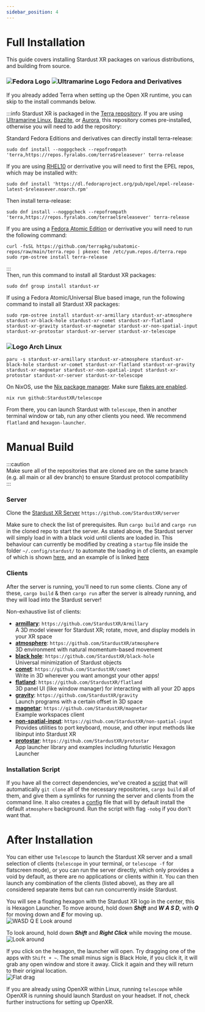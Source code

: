 ```yaml
---
sidebar_position: 4
---
```

# Full Installation 

This guide covers installing Stardust XR packages on various distributions, and building from source.

<h3>
  <img 
    src="/img/docs/Fedora_logo.svg" 
    alt="Fedora Logo" 
    style={{ verticalAlign: 'middle', height: '1em', marginRight: '0.5em' }} 
  />
  <img 
    src="/img/docs/ultramarine-logo.svg" 
    alt="Ultramarine Logo" 
    style={{ verticalAlign: 'middle', height: '1em', marginRight: '0.5em' }} 
  />
  Fedora and Derivatives
</h3>

If you already added Terra when setting up the Open XR runtime, you can skip to the install commands below.

:::info
Stardust XR is packaged in the [Terra repository](https://terra.fyralabs.com/). If you are using [Ultramarine Linux](https://ultramarine-linux.org), [Bazzite](https://bazzite.gg), or [Aurora](https://getaurora.dev), this repository comes pre-installed, otherwise you will need to add the repository:

Standard Fedora Editions and derivatives can directly install terra-release:
```
sudo dnf install --nogpgcheck --repofrompath 'terra,https://repos.fyralabs.com/terra$releasever' terra-release
```

If you are using [RHEL10](https://www.redhat.com/en/technologies/linux-platforms/enterprise-linux-10) or derrivative you will need to first the EPEL repos, which may be installed with:
```
sudo dnf install 'https://dl.fedoraproject.org/pub/epel/epel-release-latest-$releasever.noarch.rpm'
```

Then install terra-release:

```
sudo dnf install --nogpgcheck --repofrompath 'terra,https://repos.fyralabs.com/terrael$releasever' terra-release
```

If you are using a [Fedora Atomic Edition](https://fedoraproject.org/atomic-desktops/) or derrivative you will need to run the following command:
```
curl -fsSL https://github.com/terrapkg/subatomic-repos/raw/main/terra.repo | pkexec tee /etc/yum.repos.d/terra.repo
sudo rpm-ostree install terra-release
```
:::  
Then, run this command to install all Stardust XR packages:
```
sudo dnf group install stardust-xr
```

If using a Fedora Atomic/Universal Blue based image, run the following command to install all Stardust XR packages:

```
sudo rpm-ostree install stardust-xr-armillary stardust-xr-atmosphere stardust-xr-black-hole stardust-xr-comet stardust-xr-flatland stardust-xr-gravity stardust-xr-magnetar stardust-xr-non-spatial-input stardust-xr-protostar stardust-xr-server stardust-xr-telescope
```
<h3>
  <img src="/img/docs/arch.png" alt="Logo" style={{ verticalAlign: 'middle', height: '1em', marginRight: '0.5em' }} />
  Arch Linux 
</h3>

```
paru -s stardust-xr-armillary stardust-xr-atmosphere stardust-xr-black-hole stardust-xr-comet stardust-xr-flatland stardust-xr-gravity stardust-xr-magnetar stardust-xr-non-spatial-input stardust-xr-protostar stardust-xr-server stardust-xr-telescope
```

On NixOS, use the [Nix package manager](https://nixos.org/download/#nix-install-linux). Make sure [flakes are enabled](https://nixos.wiki/wiki/flakes).
```
nix run github:StardustXR/telescope
```

From there, you can launch Stardust with `telescope`, then in another terminal window or tab, run any other clients you need. We recommend `flatland` and `hexagon-launcher`.

# Manual Build  
:::caution  
Make sure all of the repositories that are cloned are on the same branch (e.g. all main or all dev branch) to ensure Stardust protocol compatibility  
:::
### Server

Clone the [Stardust XR Server](https://github.com/StardustXR/server) `https://github.com/StardustXR/server`

Make sure to check the list of prerequisites. Run `cargo build` and `cargo run` in the cloned repo to start the server. As stated above, the Stardust server will simply load in with a black void until clients are loaded in. This behaviour can currently be modified by creating a `startup` file inside the folder `~/.config/stardust/` to automate the loading in of clients, an example of which is shown [here](https://youtu.be/c6RyEYDz2iw?si=pL1zffNVsWocZHrc&t=788), and an example of is linked [here](https://github.com/cyberneticmelon/usefulscripts/blob/main/startup)

### Clients

After the server is running, you'll need to run some clients. Clone any of these, `cargo build` & then `cargo run` after the server is already running, and they will load into the Stardust server!  

Non-exhaustive list of clients:
- [**armillary**](https://github.com/StardustXR/Armillary): `https://github.com/StardustXR/Armillary`  
A 3D model viewer for Stardust XR; rotate, move, and display models in your XR space
- [**atmosphere**](https://github.com/StardustXR/atmosphere): `https://github.com/StardustXR/atmosphere`  
3D environment with natural momentum-based movement
- [**black hole**](https://github.com/StardustXR/black-hole): `https://github.com/StardustXR/black-hole`  
Universal minimization of Stardust objects
- [**comet**](https://github.com/StardustXR/comet): `https://github.com/StardustXR/comet`  
Write in 3D wherever you want amongst your other apps!
- [**flatland**](https://github.com/StardustXR/flatland): `https://github.com/StardustXR/flatland`  
3D panel UI (like window manager) for interacting with all your 2D apps
- [**gravity**](https://github.com/StardustXR/gravity): `https://github.com/StardustXR/gravity`  
Launch programs with a certain offset in 3D space
- [**magnetar**](https://github.com/StardustXR/magnetar): `https://github.com/StardustXR/magnetar`  
Example workspaces client
- [**non-spatial-input**](https://github.com/StardustXR/non-spatial-input): `https://github.com/StardustXR/non-spatial-input`  
Provides utilities to port keyboard, mouse, and other input methods like libinput into Stardust XR
- [**protostar**](https://github.com/StardustXR/protostar): `https://github.com/StardustXR/protostar`  
App launcher library and examples including futuristic Hexagon Launcher

### Installation Script

If you have all the correct dependencies, we've created a [script](https://github.com/cyberneticmelon/usefulscripts/blob/main/stardustxr_setup.sh) that will automatically `git clone` all of the necessary repositories, `cargo build` all of them, and give them a symlinks for running the server and clients from the command line. It also creates a [config](https://github.com/cyberneticmelon/usefulscripts/blob/main/startup) file that will by default install the default `atmosphere` background. Run the script with flag `-nobg` if you don't want that.

# After Installation

You can either use `Telescope` to launch the Stardust XR server and a small selection of clients (`telescope` in your terminal, or `telescope -f` for flatscreen mode), or you can run the server directly, which only provides a void by default, as there are no applications or clients within it. You can then launch any combination of the clients (listed above), as they are all considered separate items but can run concurrently inside Stardust.

You will see a floating hexagon with the Stardust XR logo in the center, this is Hexagon Launcher.
To move around, hold down ***Shift*** and ***W A S D***, with ***Q*** for moving down and ***E*** for moving up.  
![WASD Q E Look around](/img/updated_flat_wasd.GIF)

To look around, hold down ***Shift*** and ***Right Click*** while moving the mouse.  
![Look around](/img/updated_flat_look.GIF)

If you click on the hexagon, the launcher will open. Try dragging one of the apps with `Shift + ~`. The small minus sign is Black Hole, if you click it, it will grab any open window and store it away. Click it again and they will return to their original location.  
![Flat drag](/img/updated_flat_drag.GIF)

If you are already using OpenXR within Linux, running `telescope` while OpenXR is running should launch Stardust on your headset. If not, check further instructions for setting up OpenXR.
